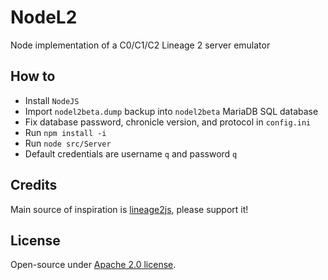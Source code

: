 # NodeL2
Node implementation of a C0/C1/C2 Lineage 2 server emulator

<h2>How to</h2>

* Install `NodeJS`
* Import `nodel2beta.dump` backup into `nodel2beta` MariaDB SQL database
* Fix database password, chronicle version, and protocol in `config.ini`
* Run `npm install -i`
* Run `node src/Server`
* Default credentials are username `q` and password `q`

<h2>Credits</h2>

Main source of inspiration is <a href="https://github.com/lineage2js/lineage2js">lineage2js</a>, please support it!

<h2>License</h2>

Open-source under [Apache 2.0 license](https://www.apache.org/licenses/LICENSE-2.0).
